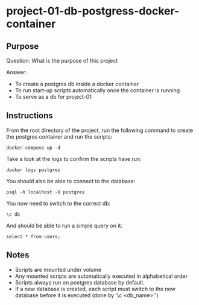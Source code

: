 # project-01-db-postgress-docker-container

## Purpose

Question:
What is the purpose of this project

Answer:
* To create a postgres db inside a docker container
* To run start-up scripts automatically once the container is running
* To serve as a db for project-01

## Instructions
From the root directory of the project, run the following command to create the postgres container and run the scripts:
```
docker-compose up -d
```
Take a look at the logs to confirm the scripts have run:
```
docker logs postgres
```
You should also be able to connect to the database:
```
psql -h localhost -U postgres
```
You now need to switch to the correct db:
```
\c db
```
And should be able to run a simple query on it:
```
select * from users;
```

## Notes
* Scripts are mounted under volume
* Any mounted scripts are automatically executed in alphabetical order
* Scripts always run on postgres database by default.
* If a new database is created, each script must switch to the new database before it is executed (done by '\c <db_name>'')
